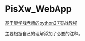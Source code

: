 # PisXw_WebApp
[基于廖学峰老师的python2.7实战教程](http://www.liaoxuefeng.com/wiki/001374738125095c955c1e6d8bb493182103fac9270762a000)

主要根据自己的理解添加了必要的注释。
